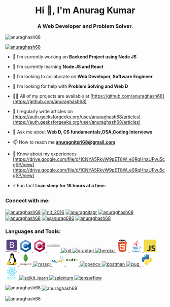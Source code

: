 <h1 align="center">Hi 👋, I'm Anurag Kumar</h1>
<h3 align="center">A Web Developer and Problem Solver.</h3>

<p align="left"> <img src="https://komarev.com/ghpvc/?username=anuraghash68&label=Profile%20views&color=0e75b6&style=flat" alt="anuraghash68" /> </p>

<p align="left"> <a href="https://github.com/ryo-ma/github-profile-trophy"><img src="https://github-profile-trophy.vercel.app/?username=anuraghash68" alt="anuraghash68" /></a> </p>

- 🔭 I’m currently working on **Backend Project using Node JS**

- 🌱 I’m currently learning **Node JS and React**

- 👯 I’m looking to collaborate on **Web Developer, Software Engineer**

- 🤝 I’m looking for help with **Problem Solving and Web D**

- 👨‍💻 All of my projects are available at [https://github.com/anuraghash68](https://github.com/anuraghash68)

- 📝 I regularly write articles on [https://auth.geeksforgeeks.org/user/anuraghash68/articles](https://auth.geeksforgeeks.org/user/anuraghash68/articles)

- 💬 Ask me about **Web D, CS fundamentals,DSA,Coding Interviews**

- 📫 How to reach me **anuragnitsri68@gmail.com**

- 📄 Know about my experiences [https://drive.google.com/file/d/1CNYA5RkvW9pET8W_e0RqHhzUPvu5cgSP/view](https://drive.google.com/file/d/1CNYA5RkvW9pET8W_e0RqHhzUPvu5cgSP/view)

- ⚡ Fun fact **I can sleep for 18 hours at a time.**

<h3 align="left">Connect with me:</h3>
<p align="left">
<a href="https://linkedin.com/in/anuraghash68" target="blank"><img align="center" src="https://raw.githubusercontent.com/rahuldkjain/github-profile-readme-generator/master/src/images/icons/Social/linked-in-alt.svg" alt="anuraghash68" height="30" width="40" /></a>
<a href="https://www.codechef.com/users/nit_2016" target="blank"><img align="center" src="https://cdn.jsdelivr.net/npm/simple-icons@3.1.0/icons/codechef.svg" alt="nit_2016" height="30" width="40" /></a>
<a href="https://www.hackerrank.com/anuragnitsgr" target="blank"><img align="center" src="https://raw.githubusercontent.com/rahuldkjain/github-profile-readme-generator/master/src/images/icons/Social/hackerrank.svg" alt="anuragnitsgr" height="30" width="40" /></a>
<a href="https://codeforces.com/profile/anuraghash68" target="blank"><img align="center" src="https://cdn.jsdelivr.net/npm/simple-icons@3.0.1/icons/codeforces.svg" alt="anuraghash68" height="30" width="40" /></a>
<a href="https://www.leetcode.com/anuraghash68" target="blank"><img align="center" src="https://raw.githubusercontent.com/rahuldkjain/github-profile-readme-generator/master/src/images/icons/Social/leet-code.svg" alt="anuraghash68" height="30" width="40" /></a>
<a href="https://www.hackerearth.com/@anurag686" target="blank"><img align="center" src="https://raw.githubusercontent.com/rahuldkjain/github-profile-readme-generator/master/src/images/icons/Social/hackerearth.svg" alt="@anurag686" height="30" width="40" /></a>
<a href="https://auth.geeksforgeeks.org/user/anuraghash68" target="blank"><img align="center" src="https://raw.githubusercontent.com/rahuldkjain/github-profile-readme-generator/master/src/images/icons/Social/geeks-for-geeks.svg" alt="anuraghash68" height="30" width="40" /></a>
</p>

<h3 align="left">Languages and Tools:</h3>
<p align="left"> <a href="https://getbootstrap.com" target="_blank"> <img src="https://raw.githubusercontent.com/devicons/devicon/master/icons/bootstrap/bootstrap-plain-wordmark.svg" alt="bootstrap" width="40" height="40"/> </a> <a href="https://www.cprogramming.com/" target="_blank"> <img src="https://raw.githubusercontent.com/devicons/devicon/master/icons/c/c-original.svg" alt="c" width="40" height="40"/> </a> <a href="https://www.w3schools.com/cpp/" target="_blank"> <img src="https://raw.githubusercontent.com/devicons/devicon/master/icons/cplusplus/cplusplus-original.svg" alt="cplusplus" width="40" height="40"/> </a> <a href="https://expressjs.com" target="_blank"> <img src="https://raw.githubusercontent.com/devicons/devicon/master/icons/express/express-original-wordmark.svg" alt="express" width="40" height="40"/> </a> <a href="https://git-scm.com/" target="_blank"> <img src="https://www.vectorlogo.zone/logos/git-scm/git-scm-icon.svg" alt="git" width="40" height="40"/> </a> <a href="https://graphql.org" target="_blank"> <img src="https://www.vectorlogo.zone/logos/graphql/graphql-icon.svg" alt="graphql" width="40" height="40"/> </a> <a href="https://heroku.com" target="_blank"> <img src="https://www.vectorlogo.zone/logos/heroku/heroku-icon.svg" alt="heroku" width="40" height="40"/> </a> <a href="https://www.w3.org/html/" target="_blank"> <img src="https://raw.githubusercontent.com/devicons/devicon/master/icons/html5/html5-original-wordmark.svg" alt="html5" width="40" height="40"/> </a> <a href="https://www.java.com" target="_blank"> <img src="https://raw.githubusercontent.com/devicons/devicon/master/icons/java/java-original.svg" alt="java" width="40" height="40"/> </a> <a href="https://developer.mozilla.org/en-US/docs/Web/JavaScript" target="_blank"> <img src="https://raw.githubusercontent.com/devicons/devicon/master/icons/javascript/javascript-original.svg" alt="javascript" width="40" height="40"/> </a> <a href="https://www.linux.org/" target="_blank"> <img src="https://raw.githubusercontent.com/devicons/devicon/master/icons/linux/linux-original.svg" alt="linux" width="40" height="40"/> </a> <a href="https://www.mongodb.com/" target="_blank"> <img src="https://raw.githubusercontent.com/devicons/devicon/master/icons/mongodb/mongodb-original-wordmark.svg" alt="mongodb" width="40" height="40"/> </a> <a href="https://www.microsoft.com/en-us/sql-server" target="_blank"> <img src="https://www.svgrepo.com/show/303229/microsoft-sql-server-logo.svg" alt="mssql" width="40" height="40"/> </a> <a href="https://www.mysql.com/" target="_blank"> <img src="https://raw.githubusercontent.com/devicons/devicon/master/icons/mysql/mysql-original-wordmark.svg" alt="mysql" width="40" height="40"/> </a> <a href="https://nodejs.org" target="_blank"> <img src="https://raw.githubusercontent.com/devicons/devicon/master/icons/nodejs/nodejs-original-wordmark.svg" alt="nodejs" width="40" height="40"/> </a> <a href="https://opencv.org/" target="_blank"> <img src="https://www.vectorlogo.zone/logos/opencv/opencv-icon.svg" alt="opencv" width="40" height="40"/> </a> <a href="https://postman.com" target="_blank"> <img src="https://www.vectorlogo.zone/logos/getpostman/getpostman-icon.svg" alt="postman" width="40" height="40"/> </a> <a href="https://pugjs.org" target="_blank"> <img src="https://cdn.worldvectorlogo.com/logos/pug.svg" alt="pug" width="40" height="40"/> </a> <a href="https://www.python.org" target="_blank"> <img src="https://raw.githubusercontent.com/devicons/devicon/master/icons/python/python-original.svg" alt="python" width="40" height="40"/> </a> <a href="https://reactjs.org/" target="_blank"> <img src="https://raw.githubusercontent.com/devicons/devicon/master/icons/react/react-original-wordmark.svg" alt="react" width="40" height="40"/> </a> <a href="https://scikit-learn.org/" target="_blank"> <img src="https://upload.wikimedia.org/wikipedia/commons/0/05/Scikit_learn_logo_small.svg" alt="scikit_learn" width="40" height="40"/> </a> <a href="https://www.selenium.dev" target="_blank"> <img src="https://raw.githubusercontent.com/detain/svg-logos/780f25886640cef088af994181646db2f6b1a3f8/svg/selenium-logo.svg" alt="selenium" width="40" height="40"/> </a> <a href="https://www.tensorflow.org" target="_blank"> <img src="https://www.vectorlogo.zone/logos/tensorflow/tensorflow-icon.svg" alt="tensorflow" width="40" height="40"/> </a> </p>

<p><img align="left" src="https://github-readme-stats.vercel.app/api/top-langs?username=anuraghash68&show_icons=true&locale=en&layout=compact" alt="anuraghash68" /></p>

<p>&nbsp;<img align="center" src="https://github-readme-stats.vercel.app/api?username=anuraghash68&show_icons=true&locale=en" alt="anuraghash68" /></p>

<p><img align="center" src="https://github-readme-streak-stats.herokuapp.com/?user=anuraghash68&" alt="anuraghash68" /></p>

